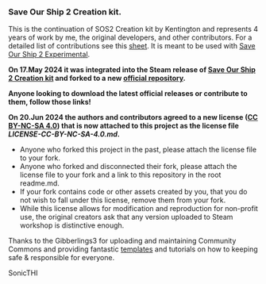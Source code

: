 ### Save Our Ship 2 Creation kit.

This is the continuation of SOS2 Creation kit by Kentington and represents 4 years of work by me, the original developers, and other contributors. For a detailed list of contributions see this [sheet](https://docs.google.com/spreadsheets/d/e/2PACX-1vTdo5hy_GJEqWkTXUnXKenO9rKQ9gkt7Ov36ns_jUpIpBH-ay1i7CpzJwYyNYtvt9O9wVfCkUHsB4ut/pubhtml). It is meant to be used with [Save Our Ship 2 Experimental](https://github.com/SonicTHI/SaveOurShip2Experimental).

**On 17.May 2024 it was integrated into the Steam release of [Save Our Ship 2 Creation kit](https://steamcommunity.com/sharedfiles/filedetails/?id=2105531392) and forked to a new [official repository](https://github.com/KentHaeger/SaveOurShip2CreationKit).**

**Anyone looking to download the latest official releases or contribute to them, follow those links!**

**On 20.Jun 2024 the authors and contributors agreed to a new license ([CC BY-NC-SA 4.0](https://creativecommons.org/licenses/by-nc-sa/4.0/deed.en)) that is now attached to this project as the license file *LICENSE-CC-BY-NC-SA-4.0.md*.**
* Anyone who forked this project in the past, please attach the license file to your fork.
* Anyone who forked and disconnected their fork, please attach the license file to your fork and a link to this repository in the root readme.md.
* If your fork contains code or other assets created by you, that you do not wish to fall under this license, remove them from your fork.
* While this license allows for modification and reproduction for non-profit use, the original creators ask that any version uploaded to Steam workshop is distinctive enough.

Thanks to the Gibberlings3 for uploading and maintaining Community Commons and providing fantastic [templates](https://github.com/Gibberlings3/GitHub-Templates) and tutorials on how to keeping safe & responsible for everyone.

SonicTHI
